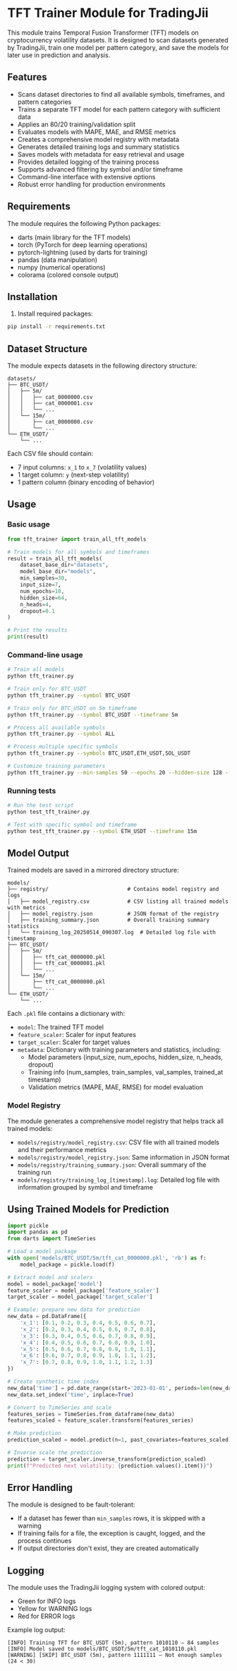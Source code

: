 # TFT Trainer Module for TradingJii

This module trains Temporal Fusion Transformer (TFT) models on cryptocurrency volatility datasets. It is designed to scan datasets generated by TradingJii, train one model per pattern category, and save the models for later use in prediction and analysis.

## Features

- Scans dataset directories to find all available symbols, timeframes, and pattern categories
- Trains a separate TFT model for each pattern category with sufficient data
- Applies an 80/20 training/validation split
- Evaluates models with MAPE, MAE, and RMSE metrics
- Creates a comprehensive model registry with metadata
- Generates detailed training logs and summary statistics
- Saves models with metadata for easy retrieval and usage
- Provides detailed logging of the training process
- Supports advanced filtering by symbol and/or timeframe
- Command-line interface with extensive options
- Robust error handling for production environments

## Requirements

The module requires the following Python packages:
- darts (main library for the TFT models)
- torch (PyTorch for deep learning operations)
- pytorch-lightning (used by darts for training)
- pandas (data manipulation)
- numpy (numerical operations)
- colorama (colored console output)

## Installation

1. Install required packages:
```bash
pip install -r requirements.txt
```

## Dataset Structure

The module expects datasets in the following directory structure:
```
datasets/
├── BTC_USDT/
│   ├── 5m/
│   │   ├── cat_0000000.csv
│   │   ├── cat_0000001.csv
│   │   └── ...
│   └── 15m/
│       ├── cat_0000000.csv
│       └── ...
└── ETH_USDT/
    └── ...
```

Each CSV file should contain:
- 7 input columns: `x_1` to `x_7` (volatility values)
- 1 target column: `y` (next-step volatility)
- 1 pattern column (binary encoding of behavior)

## Usage

### Basic usage

```python
from tft_trainer import train_all_tft_models

# Train models for all symbols and timeframes
result = train_all_tft_models(
    dataset_base_dir="datasets",
    model_base_dir="models",
    min_samples=30,
    input_size=7,
    num_epochs=10,
    hidden_size=64,
    n_heads=4,
    dropout=0.1
)

# Print the results
print(result)
```

### Command-line usage

```bash
# Train all models
python tft_trainer.py

# Train only for BTC_USDT
python tft_trainer.py --symbol BTC_USDT

# Train only for BTC_USDT on 5m timeframe
python tft_trainer.py --symbol BTC_USDT --timeframe 5m

# Process all available symbols
python tft_trainer.py --symbol ALL

# Process multiple specific symbols
python tft_trainer.py --symbols BTC_USDT,ETH_USDT,SOL_USDT

# Customize training parameters
python tft_trainer.py --min-samples 50 --epochs 20 --hidden-size 128 --n-heads 8
```

### Running tests

```bash
# Run the test script
python test_tft_trainer.py

# Test with specific symbol and timeframe
python test_tft_trainer.py --symbol ETH_USDT --timeframe 15m
```

## Model Output

Trained models are saved in a mirrored directory structure:
```
models/
├── registry/                         # Contains model registry and logs
│   ├── model_registry.csv            # CSV listing all trained models with metrics
│   ├── model_registry.json           # JSON format of the registry
│   ├── training_summary.json         # Overall training summary statistics
│   └── training_log_20250514_090307.log  # Detailed log file with timestamp
├── BTC_USDT/
│   ├── 5m/
│   │   ├── tft_cat_0000000.pkl
│   │   ├── tft_cat_0000001.pkl
│   │   └── ...
│   └── 15m/
│       ├── tft_cat_0000000.pkl
│       └── ...
└── ETH_USDT/
    └── ...
```

Each `.pkl` file contains a dictionary with:
- `model`: The trained TFT model
- `feature_scaler`: Scaler for input features
- `target_scaler`: Scaler for target values
- `metadata`: Dictionary with training parameters and statistics, including:
  - Model parameters (input_size, num_epochs, hidden_size, n_heads, dropout)
  - Training info (num_samples, train_samples, val_samples, trained_at timestamp)
  - Validation metrics (MAPE, MAE, RMSE) for model evaluation

### Model Registry

The module generates a comprehensive model registry that helps track all trained models:

- `models/registry/model_registry.csv`: CSV file with all trained models and their performance metrics
- `models/registry/model_registry.json`: Same information in JSON format
- `models/registry/training_summary.json`: Overall summary of the training run
- `models/registry/training_log_[timestamp].log`: Detailed log file with information grouped by symbol and timeframe

## Using Trained Models for Prediction

```python
import pickle
import pandas as pd
from darts import TimeSeries

# Load a model package
with open('models/BTC_USDT/5m/tft_cat_0000000.pkl', 'rb') as f:
    model_package = pickle.load(f)

# Extract model and scalers
model = model_package['model']
feature_scaler = model_package['feature_scaler']
target_scaler = model_package['target_scaler']

# Example: prepare new data for prediction
new_data = pd.DataFrame({
    'x_1': [0.1, 0.2, 0.3, 0.4, 0.5, 0.6, 0.7],
    'x_2': [0.2, 0.3, 0.4, 0.5, 0.6, 0.7, 0.8],
    'x_3': [0.3, 0.4, 0.5, 0.6, 0.7, 0.8, 0.9],
    'x_4': [0.4, 0.5, 0.6, 0.7, 0.8, 0.9, 1.0],
    'x_5': [0.5, 0.6, 0.7, 0.8, 0.9, 1.0, 1.1],
    'x_6': [0.6, 0.7, 0.8, 0.9, 1.0, 1.1, 1.2],
    'x_7': [0.7, 0.8, 0.9, 1.0, 1.1, 1.2, 1.3]
})

# Create synthetic time index
new_data['time'] = pd.date_range(start='2023-01-01', periods=len(new_data), freq='H')
new_data.set_index('time', inplace=True)

# Convert to TimeSeries and scale
features_series = TimeSeries.from_dataframe(new_data)
features_scaled = feature_scaler.transform(features_series)

# Make prediction
prediction_scaled = model.predict(n=1, past_covariates=features_scaled)

# Inverse scale the prediction
prediction = target_scaler.inverse_transform(prediction_scaled)
print(f"Predicted next volatility: {prediction.values().item()}")
```

## Error Handling

The module is designed to be fault-tolerant:
- If a dataset has fewer than `min_samples` rows, it is skipped with a warning
- If training fails for a file, the exception is caught, logged, and the process continues
- If output directories don't exist, they are created automatically

## Logging

The module uses the TradingJii logging system with colored output:
- Green for INFO logs
- Yellow for WARNING logs
- Red for ERROR logs

Example log output:
```
[INFO] Training TFT for BTC_USDT (5m), pattern 1010110 — 84 samples
[INFO] Model saved to models/BTC_USDT/5m/tft_cat_1010110.pkl
[WARNING] [SKIP] BTC_USDT (5m), pattern 1111111 — Not enough samples (24 < 30)
